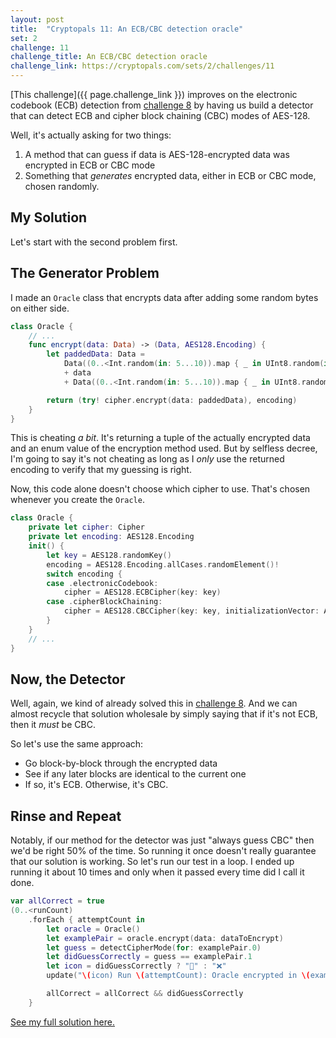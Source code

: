 ```yaml
---
layout: post
title:  "Cryptopals 11: An ECB/CBC detection oracle"
set: 2
challenge: 11
challenge_title: An ECB/CBC detection oracle
challenge_link: https://cryptopals.com/sets/2/challenges/11
---
```

<!-- cspell:ignore PKCS xor'ing funsies thankyouverymuch -->
<!-- cspell:word judgy -->
[This challenge]({{ page.challenge_link }}) improves on the electronic codebook (ECB) detection from [challenge 8](./08-detect-aes-in-ecb-mode) by having us build a detector that can detect ECB and cipher block chaining (CBC) modes of AES-128.

Well, it's actually asking for two things:
1. A method that can guess if data is AES-128-encrypted data was encrypted in ECB or CBC mode
1. Something that _generates_ encrypted data, either in ECB or CBC mode, chosen randomly.

## My Solution
Let's start with the second problem first.

## The Generator Problem
I made an `Oracle` class that encrypts data after adding some random bytes on either side.

```swift
class Oracle {
    // ...
    func encrypt(data: Data) -> (Data, AES128.Encoding) {
        let paddedData: Data =
            Data((0..<Int.random(in: 5...10)).map { _ in UInt8.random(in: 0...UInt8.max) })
            + data
            + Data((0..<Int.random(in: 5...10)).map { _ in UInt8.random(in: 0...UInt8.max) })

        return (try! cipher.encrypt(data: paddedData), encoding)
    }
}
```

This is cheating _a bit_. It's returning a tuple of the actually encrypted data and an enum value of the encryption method used. But by selfless decree, I'm going to say it's not cheating as long as I _only_ use the returned encoding to verify that my guessing is right.

Now, this code alone doesn't choose which cipher to use. That's chosen whenever you create the `Oracle`.

```swift
class Oracle {
    private let cipher: Cipher
    private let encoding: AES128.Encoding
    init() {
        let key = AES128.randomKey()
        encoding = AES128.Encoding.allCases.randomElement()!
        switch encoding {
        case .electronicCodebook:
            cipher = AES128.ECBCipher(key: key)
        case .cipherBlockChaining:
            cipher = AES128.CBCCipher(key: key, initializationVector: AES128.randomKey())
        }
    }
    // ...
}
```

## Now, the Detector
Well, again, we kind of already solved this in [challenge 8](./08-detect-aes-in-ecb-mode). And we can almost recycle that solution wholesale by simply saying that if it's not ECB, then it _must_ be CBC. 

So let's use the same approach:
- Go block-by-block through the encrypted data
- See if any later blocks are identical to the current one
- If so, it's ECB. Otherwise, it's CBC. 

## Rinse and Repeat
Notably, if our method for the detector was just "always guess CBC" then we'd be right 50% of the time. So running it once doesn't really guarantee that our solution is working. So let's run our test in a loop. I ended up running it about 10 times and only when it passed every time did I call it done.

```swift
var allCorrect = true
(0..<runCount)
    .forEach { attemptCount in
        let oracle = Oracle()
        let examplePair = oracle.encrypt(data: dataToEncrypt)
        let guess = detectCipherMode(for: examplePair.0)
        let didGuessCorrectly = guess == examplePair.1
        let icon = didGuessCorrectly ? "🎉" : "❌"
        update("\(icon) Run \(attemptCount): Oracle encrypted in \(examplePair.1) and we guessed \(guess)")

        allCorrect = allCorrect && didGuessCorrectly
    }
```

[See my full solution here.](https://github.com/downie/cryptopals/blob/main/Cryptopals/Challenges/Set2/Challenge11.swift)